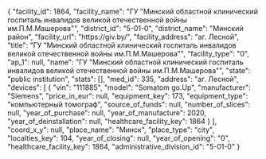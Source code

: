 {
    "facility_id": 1864,
    "facility_name": "ГУ \"Минский областной клинический госпиталь инвалидов великой отечественной войны им.П.М.Машерова\"",
    "district_id": "5-01-0",
    "district_name": "Минский район",
    "facility_url": "https:\/\/giv.by\/",
    "facility_address": "аг. Лесной",
    "title": "ГУ \"Минский областной клинический госпиталь инвалидов великой отечественной войны им.П.М.Машерова\"",
    "facility_type": "0",
    "ap_1": null,
    "name": "ГУ \"Минский областной клинический госпиталь инвалидов великой отечественной войны им.П.М.Машерова\"",
    "state": "public institution",
    "stats": [],
    "med_id": 335,
    "address": "аг. Лесной",
    "devices": [
        {
            "vin": "111885",
            "model": "Somatom go.Up",
            "manufacturer": "Siemens",
            "price_in_eur": null,
            "equipment_key": 173,
            "equipment_type": "компьютерный томограф",
            "source_of_funds": null,
            "number_of_slices": null,
            "year_of_purchase": null,
            "year_of_manufacture": 2020,
            "year_of_deinstallation": null,
            "healthcare_facility_key": 1864
        }
    ],
    "coord_x_y": null,
    "place_name": "Минск",
    "place_type": "city",
    "localties_key": 104,
    "year_of_closing": null,
    "year_of_opening": "0",
    "healthcare_facility_key": 1864,
    "administrative_division_id": "5-01-0"
}